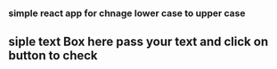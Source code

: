 ### simple react app for chnage lower case to upper case 


## siple text Box here pass your text and click on button to check 